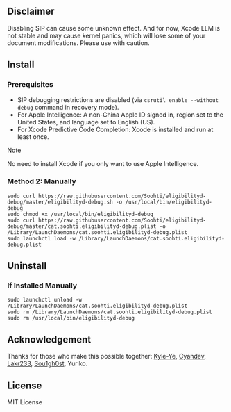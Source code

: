## Disclaimer

Disabling SIP can cause some unknown effect. And for now, Xcode LLM is not stable and may cause kernel panics, which will lose some of your document modifications. Please use with caution.

## Install

### Prerequisites

- SIP debugging restrictions are disabled (via `csrutil enable --without debug` command in recovery mode).
- For Apple Intelligence: A non-China Apple ID signed in, region set to the United States, and language set to English (US).
- For Xcode Predictive Code Completion: Xcode is installed and run at least once.

> [!NOTE]  
> No need to install Xcode if you only want to use Apple Intelligence.

### Method 2: Manually

```shell
sudo curl https://raw.githubusercontent.com/Soohti/eligibilityd-debug/master/eligibilityd-debug.sh -o /usr/local/bin/eligibilityd-debug
sudo chmod +x /usr/local/bin/eligibilityd-debug
sudo curl https://raw.githubusercontent.com/Soohti/eligibilityd-debug/master/cat.soohti.eligibilityd-debug.plist -o /Library/LaunchDaemons/cat.soohti.eligibilityd-debug.plist
sudo launchctl load -w /Library/LaunchDaemons/cat.soohti.eligibilityd-debug.plist
```

## Uninstall

### If Installed Manually

```shell
sudo launchctl unload -w /Library/LaunchDaemons/cat.soohti.eligibilityd-debug.plist
sudo rm /Library/LaunchDaemons/cat.soohti.eligibilityd-debug.plist
sudo rm /usr/local/bin/eligibilityd-debug
```

## Acknowledgement

Thanks for those who make this possible together: [Kyle-Ye](https://github.com/Kyle-Ye), [Cyandev](https://twitter.com/unixzii), [Lakr233](https://twitter.com/Lakr233), [Sou1gh0st](https://twitter.com/Sou1gh0st), Yuriko.

## License

MIT License

